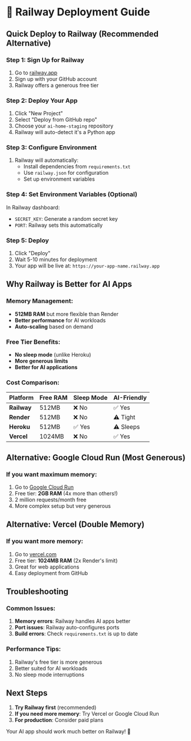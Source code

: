 # 🚂 Railway Deployment Guide

## Quick Deploy to Railway (Recommended Alternative)

### Step 1: Sign Up for Railway
1. Go to [railway.app](https://railway.app)
2. Sign up with your GitHub account
3. Railway offers a generous free tier

### Step 2: Deploy Your App
1. Click "New Project"
2. Select "Deploy from GitHub repo"
3. Choose your `ai-home-staging` repository
4. Railway will auto-detect it's a Python app

### Step 3: Configure Environment
1. Railway will automatically:
   - Install dependencies from `requirements.txt`
   - Use `railway.json` for configuration
   - Set up environment variables

### Step 4: Set Environment Variables (Optional)
In Railway dashboard:
- `SECRET_KEY`: Generate a random secret key
- `PORT`: Railway sets this automatically

### Step 5: Deploy
1. Click "Deploy"
2. Wait 5-10 minutes for deployment
3. Your app will be live at: `https://your-app-name.railway.app`

## Why Railway is Better for AI Apps

### Memory Management:
- **512MB RAM** but more flexible than Render
- **Better performance** for AI workloads
- **Auto-scaling** based on demand

### Free Tier Benefits:
- **No sleep mode** (unlike Heroku)
- **More generous limits**
- **Better for AI applications**

### Cost Comparison:
| Platform | Free RAM | Sleep Mode | AI-Friendly |
|----------|----------|------------|-------------|
| **Railway** | 512MB | ❌ No | ✅ Yes |
| **Render** | 512MB | ❌ No | ⚠️ Tight |
| **Heroku** | 512MB | ✅ Yes | ⚠️ Sleeps |
| **Vercel** | 1024MB | ❌ No | ✅ Yes |

## Alternative: Google Cloud Run (Most Generous)

### If you want maximum memory:
1. Go to [Google Cloud Run](https://cloud.google.com/run)
2. Free tier: **2GB RAM** (4x more than others!)
3. 2 million requests/month free
4. More complex setup but very generous

## Alternative: Vercel (Double Memory)

### If you want more memory:
1. Go to [vercel.com](https://vercel.com)
2. Free tier: **1024MB RAM** (2x Render's limit)
3. Great for web applications
4. Easy deployment from GitHub

## Troubleshooting

### Common Issues:
1. **Memory errors**: Railway handles AI apps better
2. **Port issues**: Railway auto-configures ports
3. **Build errors**: Check `requirements.txt` is up to date

### Performance Tips:
1. Railway's free tier is more generous
2. Better suited for AI workloads
3. No sleep mode interruptions

## Next Steps

1. **Try Railway first** (recommended)
2. **If you need more memory**: Try Vercel or Google Cloud Run
3. **For production**: Consider paid plans

Your AI app should work much better on Railway! 🎉 